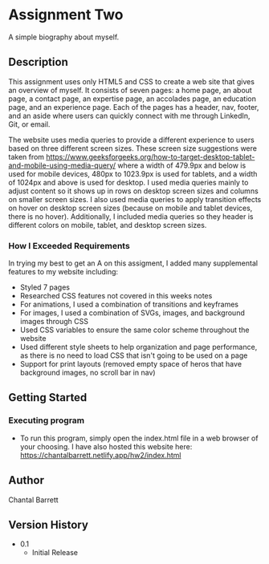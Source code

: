 # Assignment Two

A simple biography about myself.

## Description

This assignment uses only HTML5 and CSS to create a web site that gives an overview of myself. It consists of seven pages: a home page, an about page, a contact page, an expertise page, an accolades page, an education page, and an experience page. Each of the pages has a header, nav, footer, and an aside where users can quickly connect with me through LinkedIn, Git, or email. 

The website uses media queries to provide a different experience to users based on three different screen sizes. These screen size suggestions were taken from https://www.geeksforgeeks.org/how-to-target-desktop-tablet-and-mobile-using-media-query/ where a width of 479.9px and below is used for mobile devices, 480px to 1023.9px is used for tablets, and a width of 1024px and above is used for desktop. I used media queries mainly to adjust content so it shows up in rows on desktop screen sizes and columns on smaller screen sizes. I also used media queries to apply transition effects on hover on desktop screen sizes (because on mobile and tablet devices, there is no hover). Additionally, I included media queries so they header is different colors on mobile, tablet, and desktop screen sizes.

### How I Exceeded Requirements

In trying my best to get an A on this assigment, I added many supplemental features to my website including:
- Styled 7 pages
- Researched CSS features not covered in this weeks notes
- For animations, I used a combination of transitions and keyframes
- For images, I used a combination of SVGs, images, and background images through CSS
- Used CSS variables to ensure the same color scheme throughout the website
- Used different style sheets to help organization and page performance, as there is no need to load CSS that isn't going to be used on a page
- Support for print layouts (removed empty space of heros that have background images, no scroll bar in nav)

## Getting Started

### Executing program

* To run this program, simply open the index.html file in a web browser of your choosing. I have also hosted this website here: https://chantalbarrett.netlify.app/hw2/index.html

## Author

Chantal Barrett

## Version History

* 0.1
    * Initial Release